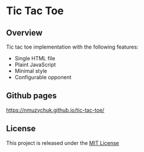 # Tic Tac Toe

## Overview
Tic tac toe implementation with the following features:
- Single HTML file
- Plaint JavaScript
- Minimal style
- Configurable opponent

## Github pages
https://nmuzychuk.github.io/tic-tac-toe/

## License
This project is released under the [MIT License](LICENSE)
